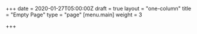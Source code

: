 +++
date = 2020-01-27T05:00:00Z
draft = true
layout = "one-column"
title = "Empty Page"
type = "page"
[menu.main]
weight = 3

+++
